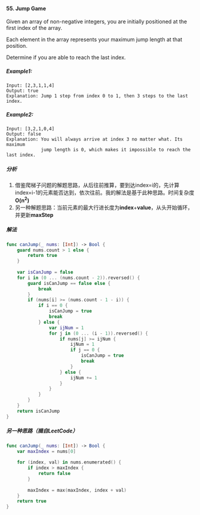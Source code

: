 #### 55. Jump Game<br>
Given an array of non-negative integers, you are initially positioned at the first index of the array.<br>

Each element in the array represents your maximum jump length at that position.<br>

Determine if you are able to reach the last index.<br>

##### Example1:<br>
```
Input: [2,3,1,1,4]
Output: true
Explanation: Jump 1 step from index 0 to 1, then 3 steps to the last index.
```

##### Example2:<br>
```
Input: [3,2,1,0,4]
Output: false
Explanation: You will always arrive at index 3 no matter what. Its maximum
             jump length is 0, which makes it impossible to reach the last index.
```

##### 分析<br>
1. 借鉴爬梯子问题的解题思路，从后往前推算，要到达index=i的，先计算index=i-1的元素能否达到，依次往前。我的解法是基于此种思路。时间复杂度**O(n<sup>2</sup>)**
2. 另一种解题思路：当前元素的最大行进长度为**index**+**value**，从头开始循环，并更新**maxStep**

##### 解法<br>
```Swift
func canJump(_ nums: [Int]) -> Bool {  
    guard nums.count > 1 else {
        return true
    }
    
    var isCanJump = false
    for i in (0 ... (nums.count - 2)).reversed() {
        guard isCanJump == false else {
            break
        }
        if (nums[i] >= (nums.count - 1 - i)) {
            if i == 0 {
                isCanJump = true
                break
            } else {
                var ijNum = 1
                for j in (0 ... (i - 1)).reversed() {
                    if nums[j] >= ijNum {
                        ijNum = 1
                        if j == 0 {
                            isCanJump = true
                            break
                        }
                    } else {
                        ijNum += 1
                    }
                }
            }
        }
    }
    return isCanJump
}
```

##### 另一种思路（摘自LeetCode）<br>
```Swift
func canJump(_ nums: [Int]) -> Bool {
    var maxIndex = nums[0]
    
    for (index, val) in nums.enumerated() {
        if index > maxIndex {
            return false
        }
        
        maxIndex = max(maxIndex, index + val)
    }
    return true
}
```